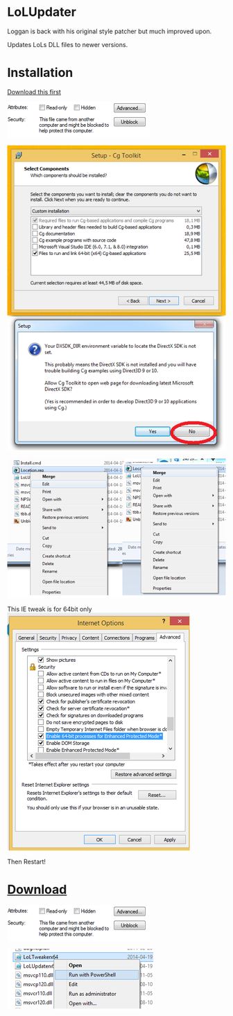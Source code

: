 LoLUpdater
==========

Loggan is back with his original style patcher but much improved upon.

Updates LoLs DLL files to newer versions.


Installation
============

[Download this first](http://developer.download.nvidia.com/cg/Cg_3.1/Cg-3.1_April2012_Setup.exe)

![alt text](Unblock.png)

![alt text](CG.png)

![alt text](Location.png)

This IE tweak is for 64bit only
![alt text](IEx64.png)

Then Restart!

[Download](https://github.com/Loggan08/LoLUpdater/archive/master.zip)
==========
![alt text](Unblock.png)

![alt text](Execute.png)














